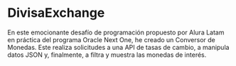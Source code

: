 # DivisaExchange
En este emocionante desafío de programación propuesto por Alura Latam en práctica del programa Oracle Next One, he creado un Conversor de Monedas. Este realiza solicitudes a una API de tasas de cambio, a manipula datos JSON y, finalmente, a filtra y muestra las monedas de interés.

